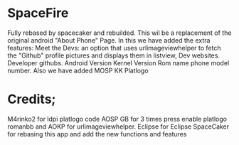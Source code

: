 SpaceFire
=========

Fully rebased by spacecaker and rebuilded.
This wil be a replacement of the original android "About Phone" Page.
In this we have added the extra features:
Meet the Devs: an option that uses urlimageviewhelper to fetch the "Github" profile pictures and displays them in listview,
Dev websites.
Developer githubs. 
Android Version
Kernel Version
Rom name
phone model number.
Also we have added MOSP KK Platlogo 

Credits;
========
M4rinko2 for ldpi platlogo code
AOSP GB for 3 times press enable platlogo
romanbb and AOKP for urlimageviewhelper.
Eclipse for Eclipse
SpaceCaker for rebasing this app and add the new functions and features
